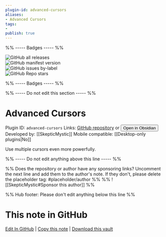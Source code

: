 ```yaml
---
plugin-id: advanced-cursors
aliases:
- Advanced Cursors
tags: 
- 
publish: true
---
```


%% ----- Badges ----- %%

![GitHub all releases](https://img.shields.io/github/downloads/SkepticMystic/advanced-cursors/total?color=573E7A&logo=github&style=for-the-badge)   
![GitHub manifest version](https://img.shields.io/github/manifest-json/v/SkepticMystic/advanced-cursors?color=573E7A&logo=github&style=for-the-badge)   
![GitHub issues by-label](https://img.shields.io/github/issues/SkepticMystic/advanced-cursors/help%20wanted?color=573E7A&logo=github&style=for-the-badge)   
![GitHub Repo stars](https://img.shields.io/github/stars/SkepticMystic/advanced-cursors?color=573E7A&logo=github&style=for-the-badge)

%% ----- Badges ----- %%

%% ----- Do not edit this section ----- %%

# Advanced Cursors

Plugin ID: `advanced-cursors`
Links: [GitHub repository](https://github.com/SkepticMystic/advanced-cursors) or [<button id=HH>Open in Obsidian</button>](obsidian://goto-plugin?id=advanced-cursors)
Developed by: [[SkepticMystic]]
Mobile compatible: [[Desktop-only plugins|No]]

Use multiple cursors even more powerfully.

%% ----- Do not edit anything above this line ----- %% 

%% Does the repository or author have any sponsoring links? Uncomment the next line and add them to the author's note. If they don't, please delete the placeholder tag: #placeholder/author %%
%% ![[SkepticMystic#Sponsor this author]] %%

%% Hub footer: Please don't edit anything below this line %%

# This note in GitHub

<span class="git-footer">[Edit In GitHub](https://github.dev/obsidian-community/obsidian-hub/blob/main/02%20-%20Community%20Expansions/02.05%20All%20Community%20Expansions/Plugins/advanced-cursors.md "git-hub-edit-note") | [Copy this note](https://raw.githubusercontent.com/obsidian-community/obsidian-hub/main/02%20-%20Community%20Expansions/02.05%20All%20Community%20Expansions/Plugins/advanced-cursors.md "git-hub-copy-note") | [Download this vault](https://github.com/obsidian-community/obsidian-hub/archive/refs/heads/main.zip "git-hub-download-vault") </span>
